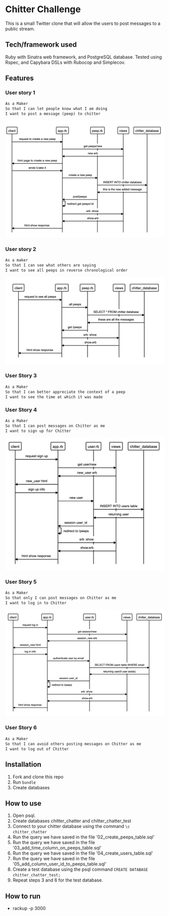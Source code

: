 # Chitter Challenge

This is a small Twitter clone that will allow the users to post messages to a public stream.

## Tech/framework used
Ruby with Sinatra web framework, and PostgreSQL database. Tested using Rspec, and Capybara DSLs with Rubocop and Simplecov.

## Features
### User story 1
```
As a Maker
So that I can let people know what I am doing  
I want to post a message (peep) to chitter
```
![user story 1](images/User_Story_1.png)

### User story 2
```
As a maker
So that I can see what others are saying  
I want to see all peeps in reverse chronological order
```
![user story 2](images/User_Story_2.png)

### User Story 3
```
As a Maker
So that I can better appreciate the context of a peep
I want to see the time at which it was made
```
### User Story 4
```
As a Maker
So that I can post messages on Chitter as me
I want to sign up for Chitter
```
![user story 4](images/User_Story_4.png)

### User Story 5
```
As a Maker
So that only I can post messages on Chitter as me
I want to log in to Chitter
```

![user story 5](images/User_Story_5.png)

### User Story 6
```
As a Maker
So that I can avoid others posting messages on Chitter as me
I want to log out of Chitter

```

## Installation

1. Fork and clone this repo
2. Run `bundle`
3. Create databases


## How to use

1. Open psql.
2. Create databases chitter_chatter and chitter_chatter_test
3. Connect to your chitter database using the command `\c chitter_chatter`
4. Run the query we have saved in the file '02_create_peeps_table.sql'
5. Run the query we have saved in the file '03_add_time_column_on_peeps_table.sql'
6. Run the query we have saved in the file '04_create_users_table.sql'
7. Run the query we have saved in the file '05_add_column_user_id_to_peeps_table.sql'
8. Create a test database using the psql command `CREATE DATABASE chitter_chatter_test;`
9. Repeat steps 3 and 6 for the test database.

## How to run

 * rackup -p 3000
